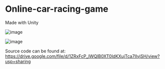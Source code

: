 # Online-car-racing-game

Made with Unity

![image](https://github.com/user-attachments/assets/f474d8d7-04b0-4718-9ed4-b78cd7270bc9)


![image](https://github.com/user-attachments/assets/7d53c5e7-c652-48b7-a621-f15a638b0cb2)


Source code can be found at:
https://drive.google.com/file/d/1ZRxFcP_IWQlB0XT0ldKXujTca7IIvjSH/view?usp=sharing

